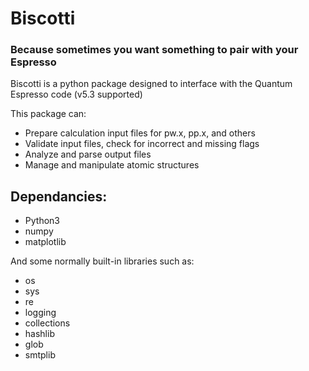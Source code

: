 # Biscotti
### Because sometimes you want something to pair with your Espresso

Biscotti is a python package designed to interface with the Quantum Espresso code (v5.3 supported)

This package can:
- Prepare calculation input files for pw.x, pp.x, and others
- Validate input files, check for incorrect and missing flags
- Analyze and parse output files
- Manage and manipulate atomic structures

## Dependancies:
- Python3
- numpy
- matplotlib

And some normally built-in libraries such as:
* os
* sys
* re
* logging
* collections
* hashlib
* glob
* smtplib
